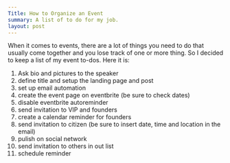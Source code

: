 ```yaml
---
Title: How to Organize an Event
summary: A list of to do for my job.
layout: post
---
```

When it comes to events, there are a lot of things you need to do that usually come together and you lose track of one or more thing. So I decided to keep a list of my event to-dos. Here it is:

1. Ask bio and pictures to the speaker
2. define title and setup the landing page and post
3. set up email automation
4. create the event page on eventbrite (be sure to check dates)
5. disable eventbrite autoreminder
6. send invitation to VIP and founders
7. create a calendar reminder for founders
8. send invitation to citizen (be sure to insert date, time and location in the email)
9. pulish on social network
10. send invitation to others in out list
11. schedule reminder

